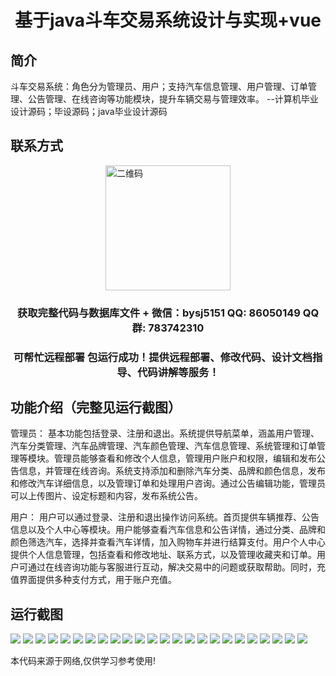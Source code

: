 <p><h1 align="center">基于java斗车交易系统设计与实现+vue</h1></p>

## 简介
斗车交易系统：角色分为管理员、用户；支持汽车信息管理、用户管理、订单管理、公告管理、在线咨询等功能模块，提升车辆交易与管理效率。    --计算机毕业设计源码；毕设源码；java毕业设计源码


## 联系方式
<img src="https://bs-1329754181.cos.ap-shanghai.myqcloud.com/wx.jpg" alt="二维码" style="display: block; margin: 0 auto;" width="200px">
<p><h3 align="center">获取完整代码与数据库文件 + 微信：bysj5151 QQ: 86050149 QQ群: 783742310</h3></p>
<p><h3 align="center">可帮忙远程部署 包运行成功！提供远程部署、修改代码、设计文档指导、代码讲解等服务！</h3></p>

## 功能介绍（完整见运行截图）
管理员： 基本功能包括登录、注册和退出。系统提供导航菜单，涵盖用户管理、汽车分类管理、汽车品牌管理、汽车颜色管理、汽车信息管理、系统管理和订单管理等模块。管理员能够查看和修改个人信息，管理用户账户和权限，编辑和发布公告信息，并管理在线咨询。系统支持添加和删除汽车分类、品牌和颜色信息，发布和修改汽车详细信息，以及管理订单和处理用户咨询。通过公告编辑功能，管理员可以上传图片、设定标题和内容，发布系统公告。

用户： 用户可以通过登录、注册和退出操作访问系统。首页提供车辆推荐、公告信息以及个人中心等模块。用户能够查看汽车信息和公告详情，通过分类、品牌和颜色筛选汽车，选择并查看汽车详情，加入购物车并进行结算支付。用户个人中心提供个人信息管理，包括查看和修改地址、联系方式，以及管理收藏夹和订单。用户可通过在线咨询功能与客服进行互动，解决交易中的问题或获取帮助。同时，充值界面提供多种支付方式，用于账户充值。


## 运行截图
![](https://bs-1329754181.cos.ap-shanghai.myqcloud.com/ssm/DouCheTransactionSystem/img/001.jpg)
![](https://bs-1329754181.cos.ap-shanghai.myqcloud.com/ssm/DouCheTransactionSystem/img/002.jpg)
![](https://bs-1329754181.cos.ap-shanghai.myqcloud.com/ssm/DouCheTransactionSystem/img/003.jpg)
![](https://bs-1329754181.cos.ap-shanghai.myqcloud.com/ssm/DouCheTransactionSystem/img/004.jpg)
![](https://bs-1329754181.cos.ap-shanghai.myqcloud.com/ssm/DouCheTransactionSystem/img/005.jpg)
![](https://bs-1329754181.cos.ap-shanghai.myqcloud.com/ssm/DouCheTransactionSystem/img/006.jpg)
![](https://bs-1329754181.cos.ap-shanghai.myqcloud.com/ssm/DouCheTransactionSystem/img/007.jpg)
![](https://bs-1329754181.cos.ap-shanghai.myqcloud.com/ssm/DouCheTransactionSystem/img/008.jpg)
![](https://bs-1329754181.cos.ap-shanghai.myqcloud.com/ssm/DouCheTransactionSystem/img/009.jpg)
![](https://bs-1329754181.cos.ap-shanghai.myqcloud.com/ssm/DouCheTransactionSystem/img/010.jpg)
![](https://bs-1329754181.cos.ap-shanghai.myqcloud.com/ssm/DouCheTransactionSystem/img/011.jpg)
![](https://bs-1329754181.cos.ap-shanghai.myqcloud.com/ssm/DouCheTransactionSystem/img/012.jpg)
![](https://bs-1329754181.cos.ap-shanghai.myqcloud.com/ssm/DouCheTransactionSystem/img/013.jpg)
![](https://bs-1329754181.cos.ap-shanghai.myqcloud.com/ssm/DouCheTransactionSystem/img/014.jpg)
![](https://bs-1329754181.cos.ap-shanghai.myqcloud.com/ssm/DouCheTransactionSystem/img/015.jpg)
![](https://bs-1329754181.cos.ap-shanghai.myqcloud.com/ssm/DouCheTransactionSystem/img/016.jpg)
![](https://bs-1329754181.cos.ap-shanghai.myqcloud.com/ssm/DouCheTransactionSystem/img/017.jpg)
![](https://bs-1329754181.cos.ap-shanghai.myqcloud.com/ssm/DouCheTransactionSystem/img/018.jpg)
![](https://bs-1329754181.cos.ap-shanghai.myqcloud.com/ssm/DouCheTransactionSystem/img/019.jpg)
![](https://bs-1329754181.cos.ap-shanghai.myqcloud.com/ssm/DouCheTransactionSystem/img/020.jpg)
![](https://bs-1329754181.cos.ap-shanghai.myqcloud.com/ssm/DouCheTransactionSystem/img/021.jpg)
![](https://bs-1329754181.cos.ap-shanghai.myqcloud.com/ssm/DouCheTransactionSystem/img/022.jpg)
![](https://bs-1329754181.cos.ap-shanghai.myqcloud.com/ssm/DouCheTransactionSystem/img/023.jpg)
![](https://bs-1329754181.cos.ap-shanghai.myqcloud.com/ssm/DouCheTransactionSystem/img/024.jpg)

<p>本代码来源于网络,仅供学习参考使用!</p>
